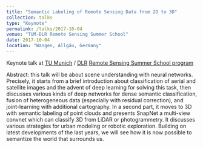 ```yaml
---
title: "Semantic Labeling of Remote Sensing Data from 2D to 3D"
collection: talks
type: "Keynote"
permalink: /talks/2017-10-04
venue: "TUM-DLR Remote Sensing Summer School"
date: 2017-10-04
location: "Wangen, Allgäu, Germany"
---
```


Keynote talk at [TU Munich](https://www.lmf.bgu.tum.de/en/home/) / [DLR](http://www.dlr.de/eoc/en/) [Remote Sensing Summer School program](https://www.lmf.bgu.tum.de/tumdlrss17/)

Abstract: this talk will be about scene understanding with neural networks. Precisely, it starts from a brief introduction about classification of aerial and satellite images and the advent of deep learning for solving this task, then discusses various kinds of deep networks for dense semantic classification, fusion of heterogeneous data (especially with residual correction), and joint-learning with additional cartography. In a second part, it moves to 3D with semantic labeling of point clouds and presents SnapNet a multi-view convnet which can classify 3D from LiDAR or photogrammetry. It discusses various strategies for urban modeling or robotic exploration. Building on latest developments of the last years, we will see how it is now possible to semantize the world that surrounds us.
